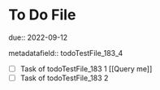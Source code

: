 # To Do File

due:: 2022-09-12

metadatafield:: todoTestFile_183\_4

- [ ] Task of todoTestFile_183 1 [[Query me]]
- [ ] Task of todoTestFile_183 2
